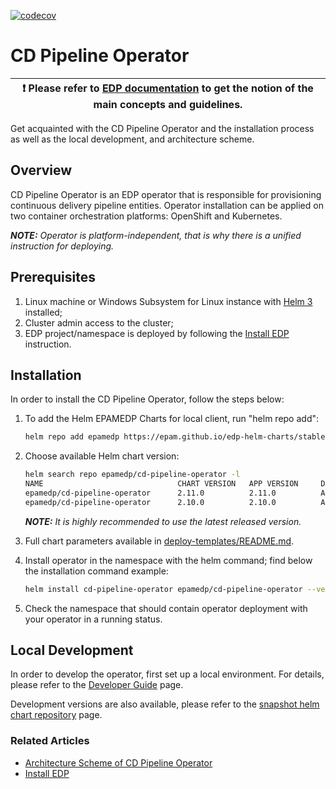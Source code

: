 [![codecov](https://codecov.io/gh/epam/edp-cd-pipeline-operator/branch/master/graph/badge.svg?token=T3XGW910VD)](https://codecov.io/gh/epam/edp-cd-pipeline-operator)

# CD Pipeline Operator

| :heavy_exclamation_mark: Please refer to [EDP documentation](https://epam.github.io/edp-install/) to get the notion of the main concepts and guidelines. |
| --- |

Get acquainted with the CD Pipeline Operator and the installation process as well as the local development, and architecture scheme.

## Overview

CD Pipeline Operator is an EDP operator that is responsible for provisioning continuous delivery pipeline entities. Operator installation can be applied on two container orchestration platforms: OpenShift and Kubernetes.

_**NOTE:** Operator is platform-independent, that is why there is a unified instruction for deploying._

## Prerequisites

1. Linux machine or Windows Subsystem for Linux instance with [Helm 3](https://helm.sh/docs/intro/install/) installed;
2. Cluster admin access to the cluster;
3. EDP project/namespace is deployed by following the [Install EDP](https://epam.github.io/edp-install/operator-guide/install-edp/) instruction.

## Installation

In order to install the CD Pipeline Operator, follow the steps below:

1. To add the Helm EPAMEDP Charts for local client, run "helm repo add":

     ```bash
     helm repo add epamedp https://epam.github.io/edp-helm-charts/stable
     ```

2. Choose available Helm chart version:

     ```bash
     helm search repo epamedp/cd-pipeline-operator -l
     NAME                              CHART VERSION   APP VERSION     DESCRIPTION
     epamedp/cd-pipeline-operator      2.11.0          2.11.0          A Helm chart for EDP CD Pipeline Operator
     epamedp/cd-pipeline-operator      2.10.0          2.10.0          A Helm chart for EDP CD Pipeline Operator
     ```

   _**NOTE:** It is highly recommended to use the latest released version._

3. Full chart parameters available in [deploy-templates/README.md](deploy-templates/README.md).

4. Install operator in the <edp-project> namespace with the helm command; find below the installation command example:

    ```bash
    helm install cd-pipeline-operator epamedp/cd-pipeline-operator --version <chart_version> --namespace <edp-project> --set name=cd-pipeline-operator --set global.edpName=<edp-project> --set global.platform=<platform_type>
    ```

5. Check the <edp-project> namespace that should contain operator deployment with your operator in a running status.

## Local Development

In order to develop the operator, first set up a local environment. For details, please refer to the [Developer Guide](https://epam.github.io/edp-install/developer-guide/local-development/) page.

Development versions are also available, please refer to the [snapshot helm chart repository](https://epam.github.io/edp-helm-charts/snapshot/) page.

### Related Articles

- [Architecture Scheme of CD Pipeline Operator](docs/arch.md)
- [Install EDP](https://epam.github.io/edp-install/operator-guide/install-edp/)
